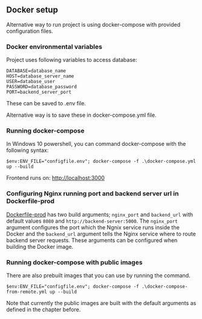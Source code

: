## Docker setup

Alternative way to run project is using docker-compose with provided configuration files.

### Docker environmental variables

Project uses following variables to access database:

```dosini
DATABASE=database_name
HOST=database_server_name
USER=database_user
PASSWORD=database_password
PORT=backend_server_port
```

These can be saved to .env file.

Alternative way is to save these in docker-compose.yml file.

### Running docker-compose

In Windows 10 powershell, you can command docker-compose with the following syntax:

`$env:ENV_FILE="configfile.env"; docker-compose -f .\docker-compose.yml up --build`

Frontend runs on: [http://localhost:3000](http://localhost:3000/)

### Configuring Nginx running port and backend server url in Dockerfile-prod

[Dockerfile-prod](./frontend/Dockerfile-prod) has two build arguments; `nginx_port` and `backend_url` with default values `8080` and `http://backend-server:5000`.
The `nginx_port` argument configures the port which the Ngnix service runs inside the Docker and the `backend_url` argument tells the Nginx service
where to route backend server requests. These arguments can be configured when building the Docker image.

### Running docker-compose with public images

There are also prebuilt images that you can use by running the command.

`$env:ENV_FILE="configfile.env"; docker-compose -f .\docker-compose-from-remote.yml up --build`

Note that currently the public images are built with the default arguments as defined in the chapter before.

